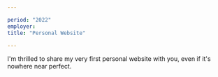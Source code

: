 ```yaml
---

period: "2022"
employer:  
title: "Personal Website"

---
```


I'm thrilled to share my very first personal website with you, even if it's nowhere near perfect.
